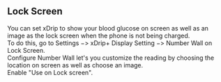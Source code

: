## Lock Screen
  
You can set xDrip to show your blood glucose on screen as well as an image as the lock screen when the phone is not being charged.  
To do this, go to Settings &#8722;> xDrip+ Display Setting &#8722;> Number Wall on Lock Screen.  
Configure Number Wall let's you customize the reading by choosing the location on screen as well as choose an image.  
Enable "Use on Lock screen".  
